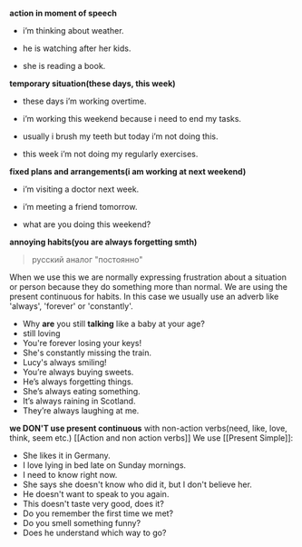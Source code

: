 **action in moment of speech**
- i’m thinking about weather. 

- he is watching after her kids.

- she is reading a book.

**temporary situation(these days, this week)**
- these days i’m working overtime.

- i’m working this weekend because i need to end my tasks.

- usually i brush my teeth but today i’m not doing this. 

- this week i’m not doing my regularly exercises.

**fixed plans and arrangements(i am working at next weekend)**

- i’m visiting a doctor next week.

 - i’m meeting a friend tomorrow.

 - what are you doing this weekend?

**annoying habits(you are always forgetting smth)**

>русский аналог "постоянно"

When we use this we are normally expressing frustration about a situation or person because they do something more than normal. We are using the present continuous for habits.
In this case we usually use an adverb like 'always', 'forever' or 'constantly'.

 - Why **are** you still **talking** like a baby at your age?
 - still loving 
 - You're forever losing your keys!
 - She's constantly missing the train.
 - Lucy's always smiling!
 - You’re always buying sweets.
-   He’s always forgetting things.
-   She’s always eating something.
-   It’s always raining in Scotland.
-   They’re always laughing at me.

**we DON'T use present continuous** with non-action verbs(need, like, love, think, seem etc.) [[Action and non action verbs]]
We use [[Present Simple]]:
 - She likes it in Germany.
 - I love lying in bed late on Sunday mornings.
 - I need to know right now.
 - She says she doesn't know who did it, but I don't believe her.
 - He doesn't want to speak to you again.
 - This doesn't taste very good, does it?
 - Do you remember the first time we met?
 - Do you smell something funny?
 - Does he understand which way to go?




  
